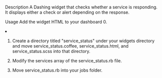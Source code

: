 Description
A Dashing widget that checks whether a service is responding. It displays either a check or alert depending on the response.



Usage
Add the widget HTML to your dashboard
0. <li data-row="1" data-col="1" data-sizex="1" data-sizey="1">
      <div data-id="service_status" data-view="ServiceStatus" data-title="Service Status"></div>
    </li>
1. Create a directory titled "service_status" under your widgets directory and move service_status.coffee, service_status.html, and service_status.scss into that directory.

2. Modify the services array of the service_status.rb file.

3. Move service_status.rb into your jobs folder.
